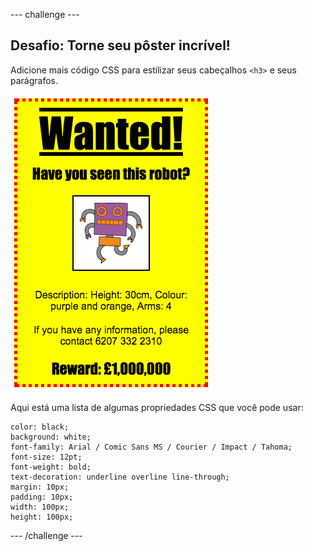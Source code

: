 \--- challenge \---

## Desafio: Torne seu pôster incrível!

Adicione mais código CSS para estilizar seus cabeçalhos `<h3>` e seus parágrafos.

![screenshot](images/wanted-final.png)

Aqui está uma lista de algumas propriedades CSS que você pode usar:

    color: black;
    background: white;
    font-family: Arial / Comic Sans MS / Courier / Impact / Tahoma;
    font-size: 12pt;
    font-weight: bold;
    text-decoration: underline overline line-through;
    margin: 10px;
    padding: 10px;
    width: 100px;
    height: 100px;
    

\--- /challenge \---
